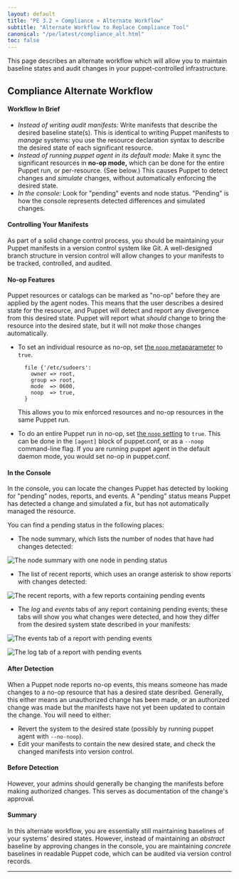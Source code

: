 ```yaml
---
layout: default
title: "PE 3.2 » Compliance » Alternate Workflow"
subtitle: "Alternate Workflow to Replace Compliance Tool"
canonical: "/pe/latest/compliance_alt.html"
toc: false
---
```



This page describes an alternate workflow which will allow you to maintain baseline states and audit changes in your puppet-controlled infrastructure.

Compliance Alternate Workflow
-----

#### Workflow In Brief

 - _Instead of writing audit manifests:_ Write manifests that describe the desired baseline state(s). This is identical to writing Puppet manifests to _manage_ systems: you use the resource declaration syntax to describe the desired state of each significant resource.
 - _Instead of running puppet agent in its default mode:_ Make it sync the significant resources in **no-op mode,** which can be done for the entire Puppet run, or per-resource. (See below.) This causes Puppet to detect changes and _simulate_ changes, without automatically enforcing the desired state.
 - _In the console:_ Look for "pending" events and node status. "Pending" is how the console represents detected differences and simulated changes.

#### Controlling Your Manifests

 As part of a solid change control process, you should be maintaining your Puppet manifests in a version control system like Git. A well-designed branch structure in version control will allow changes to your manifests to be tracked, controlled, and audited.

#### No-op Features

 Puppet resources or catalogs can be marked as "no-op" before they are applied by the agent nodes. This means that the user describes a desired state for the resource, and Puppet will detect and report any divergence from this desired state. Puppet will report what _should_ change to bring the resource into the desired state, but it will not _make_ those changes automatically.

 * To set an individual resource as no-op, set [the `noop` metaparameter](/references/latest/metaparameter.html#noop) to `true`.

         file {'/etc/sudoers':
           owner => root,
           group => root,
           mode  => 0600,
           noop  => true,
         }

     This allows you to mix enforced resources and no-op resources in the same Puppet run.
 * To do an entire Puppet run in no-op, set [the `noop` setting](/references/latest/configuration.html#no-op) to `true`. This can be done in the `[agent]` block of puppet.conf, or as a `--noop` command-line flag. If you are running puppet agent in the default daemon mode, you would set no-op in puppet.conf.

#### In the Console

 In the console, you can locate the changes Puppet has detected by looking for "pending" nodes, reports, and events. A "pending" status means Puppet has detected a change and simulated a fix, but has not automatically managed the resource.

 You can find a pending status in the following places:

 * The node summary, which lists the number of nodes that have had changes detected:

 ![The node summary with one node in pending status](./images/baseline/pending_node_summary.png)

 * The list of recent reports, which uses an orange asterisk to show reports with changes detected:

 ![The recent reports, with a few reports containing pending events](./images/baseline/pending_recent_reports.png)

 * The _log_ and _events_ tabs of any report containing pending events; these tabs will show you what changes were detected, and how they differ from the desired system state described in your manifests:

 ![The events tab of a report with pending events](./images/baseline/pending_events.png)

 ![The log tab of a report with pending events](./images/baseline/pending_log.png)

#### After Detection

 When a Puppet node reports no-op events, this means someone has made changes to a no-op resource that has a desired state desribed. Generally, this either means an unauthorized change has been made, or an authorized change was made but the manifests have not yet been updated to contain the change. You will need to either:

 * Revert the system to the desired state (possibly by running puppet agent with `--no-noop`).
 * Edit your manifests to contain the new desired state, and check the changed manifests into version control.

#### Before Detection

 However, your admins should generally be changing the manifests before making authorized changes. This serves as documentation of the change's approval.

#### Summary

 In this alternate workflow, you are essentially still maintaining baselines of your systems' desired states. However, instead of maintaining an _abstract_ baseline by approving changes in the console, you are maintaining _concrete_ baselines in readable Puppet code, which can be audited via version control records.

* * *


